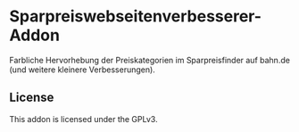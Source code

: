# Sparpreiswebseitenverbesserer-Addon
Farbliche Hervorhebung der Preiskategorien im Sparpreisfinder auf bahn.de (und weitere kleinere Verbesserungen).

## License
This addon is licensed under the GPLv3.
